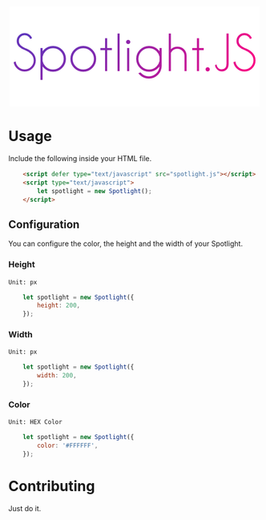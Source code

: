 <p align="center">
    <img src ="./example/logo.png" alt="Spotlight.JS" />
</p>

# Usage 

Include the following inside your HTML file.

```HTML
    <script defer type="text/javascript" src="spotlight.js"></script>
    <script type="text/javascript">
        let spotlight = new Spotlight();
    </script>
```

## Configuration

You can configure the color, the height and the width of your Spotlight.

### Height
    Unit: px

```javascript
    let spotlight = new Spotlight({
        height: 200,
    });
```

### Width
    Unit: px

```javascript
    let spotlight = new Spotlight({
        width: 200,
    });
```

### Color
    Unit: HEX Color

```javascript
    let spotlight = new Spotlight({
        color: '#FFFFFF',
    });
```

# Contributing
Just do it.
